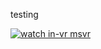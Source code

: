 testing

[![watch in-vr msvr](/fumana.jpeg)](https://www.youtube.com/watch?v=9_W0hAtSbyw "fumana example")